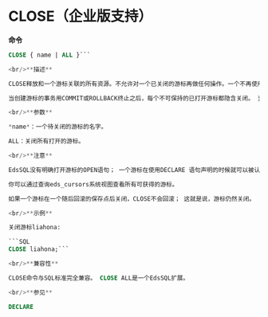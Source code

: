 # CLOSE（企业版支持）

**命令**

```SQL
CLOSE { name | ALL }```

<br/>**描述**

CLOSE释放和一个游标关联的所有资源。不允许对一个已关闭的游标再做任何操作。一个不再使用的游标应该尽早关闭。

当创建游标的事务用COMMIT或ROLLBACK终止之后，每个不可保持的已打开游标都隐含关闭。 当创建游标的事务通过ROLLBACK退出之后，每个可以保持的游标都将隐含关闭。 当创建游标的事务成功提交，那么可保持的游标保持打开，直到执行一个明确的CLOSE命令或者客户端断开。

<br/>**参数**

*name*：一个待关闭的游标的名字。

ALL：关闭所有打开的游标。

<br/>**注意**

EdsSQL没有明确打开游标的OPEN语句； 一个游标在使用DECLARE 语句声明的时候就可以被认为是打开了。 可以使用DECLARE命令声明游标。

你可以通过查询eds_cursors系统视图查看所有可获得的游标。

如果一个游标在一个随后回滚的保存点后关闭，CLOSE不会回滚； 这就是说，游标仍然关闭。

<br/>**示例**

关闭游标liahona:

```SQL
CLOSE liahona;```

<br/>**兼容性**

CLOSE命令与SQL标准完全兼容。 CLOSE ALL是一个EdsSQL扩展。

<br/>**参见**

DECLARE